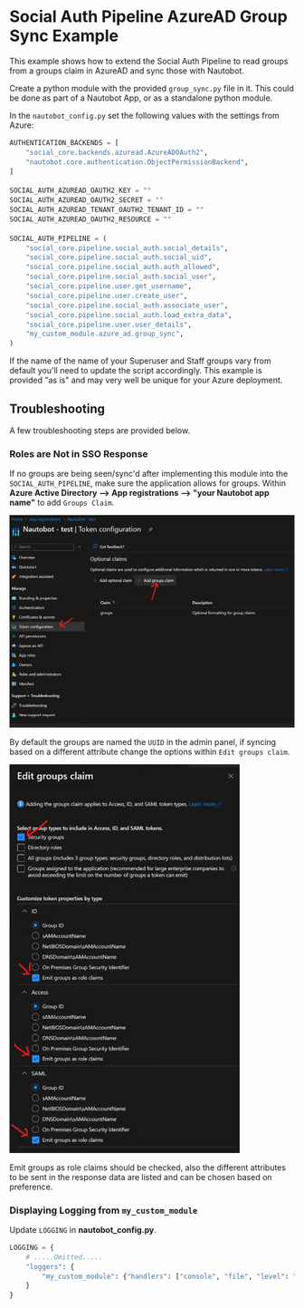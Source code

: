 # Social Auth Pipeline AzureAD Group Sync Example

This example shows how to extend the Social Auth Pipeline to read groups from a groups claim in AzureAD and sync those with Nautobot.  

Create a python module with the provided `group_sync.py` file in it. This could be done as part of a Nautobot App, or as a standalone python module.

In the `nautobot_config.py` set the following values with the settings from Azure:

```python
AUTHENTICATION_BACKENDS = [
    "social_core.backends.azuread.AzureADOAuth2",
    "nautobot.core.authentication.ObjectPermissionBackend",
]

SOCIAL_AUTH_AZUREAD_OAUTH2_KEY = ""
SOCIAL_AUTH_AZUREAD_OAUTH2_SECRET = ""
SOCIAL_AUTH_AZUREAD_TENANT_OAUTH2_TENANT_ID = ""
SOCIAL_AUTH_AZUREAD_OAUTH2_RESOURCE = ""

SOCIAL_AUTH_PIPELINE = (
    "social_core.pipeline.social_auth.social_details",
    "social_core.pipeline.social_auth.social_uid",
    "social_core.pipeline.social_auth.auth_allowed",
    "social_core.pipeline.social_auth.social_user",
    "social_core.pipeline.user.get_username",
    "social_core.pipeline.user.create_user",
    "social_core.pipeline.social_auth.associate_user",
    "social_core.pipeline.social_auth.load_extra_data",
    "social_core.pipeline.user.user_details",
    "my_custom_module.azure_ad.group_sync",
)
```

If the name of the name of your Superuser and Staff groups vary from default you'll need to update the script accordingly.  This example is provided "as is" and may very well be unique for your Azure deployment.

## Troubleshooting

A few troubleshooting steps are provided below.

### Roles are Not in SSO Response

If no groups are being seen/sync'd after implementing this module into the `SOCIAL_AUTH_PIPELINE`, make sure the application allows for groups. Within **Azure Active Directory --> App registrations --> "your Nautobot app name"** to add `Groups Claim`.

![add group claims](./docs/img/group_claim.png)

By default the groups are named the `UUID` in the admin panel, if syncing based on a different attribute change the options within `Edit groups claim`.

![edit group claims](./docs/img/edit_group_claim.png)

Emit groups as role claims should be checked, also the different attributes to be sent in the response data are listed and can be chosen based on preference.

### Displaying Logging from `my_custom_module`

Update `LOGGING` in **nautobot_config.py**.

```python
LOGGING = {
    # .....Omitted.....
    "loggers": {
        "my_custom_module": {"handlers": ["console", "file", "level": "DEBUG"]},
    }
}
```
